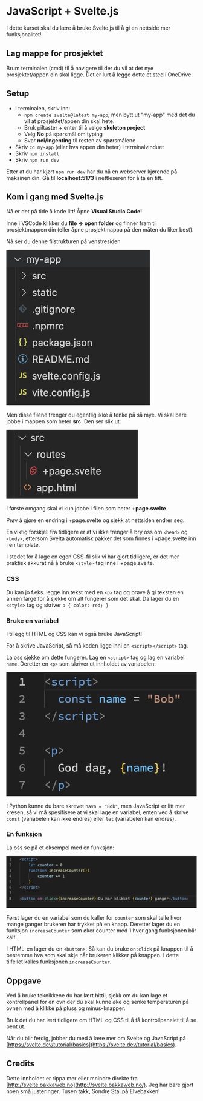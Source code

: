 # JavaScript + Svelte.js

I dette kurset skal du lære å bruke Svelte.js til å gi en nettside mer funksjonalitet!

## Lag mappe for prosjektet

Brum terminalen (cmd) til å navigere til der du vil at det nye prosjektet/appen din skal ligge. Det er lurt å legge dette et sted i OneDrive.

## Setup

- I terminalen, skriv inn:
  - `npm create svelte@latest my-app`, men bytt ut "my-app" med det du vil at prosjektet/appen din skal hete.
  - Bruk piltaster + enter til å velge **skeleton project**
  - Velg **No** på spørsmål om typing
  - Svar **nei/ingenting** til resten av spørsmålene
- Skriv `cd my-app` (eller hva appen din heter) i terminalvinduet
- Skriv `npm install`
- Skriv `npm run dev`

Etter at du har kjørt `npm run dev` har du nå en webserver kjørende på maksinen din. Gå til **localhost:5173** i nettleseren for å ta en titt.

## Kom i gang med Svelte.js

Nå er det på tide å kode litt! Åpne **Visual Studio Code!**

Inne i VSCode klikker du **file -> open folder** og finner fram til prosjektmappen din (eller åpne prosjektmappa på den måten du liker best).

Nå ser du denne filstrukturen på venstresiden

![bilde](assets/screen1.png)

Men disse filene trenger du egentlig ikke å tenke på så mye. Vi skal bare jobbe i mappen som heter **src**. Den ser slik ut:

![bilde](assets/screen2.png)

I første omgang skal vi kun jobbe i filen som heter **+page.svelte**

Prøv å gjøre en endring i +page.svelte og sjekk at nettsiden endrer seg.

En viktig forskjell fra tidligere er at vi ikke trenger å bry oss om `<head>` og `<body>`, ettersom Svelta automatisk pakker det som finnes i +page.svelte inn i en template.

I stedet for å lage en egen CSS-fil slik vi har gjort tidligere, er det mer praktisk akkurat nå å bruke `<style>` tag inne i +page.svelte.

### CSS

Du kan jo f.eks. legge inn tekst med en `<p>` tag og prøve å gi teksten en annen farge for å sjekke om alt fungerer som det skal. Da lager du en `<style>` tag og skriver `p { color: red; }`

### Bruke en variabel

I tillegg til HTML og CSS kan vi også bruke JavaScript!

For å skrive JavaScript, så må koden ligge inni en `<script></script>` tag.

La oss sjekke om dette fungerer. Lag en `<script>` tag og lag en variabel `name`. Deretter en `<p>` som skriver ut innholdet av variabelen:

![](assets/screen3.png)

I Python kunne du bare skrevet `navn = "Bob"`, men JavaScript er litt mer kresen, så vi må spesifisere at vi skal lage en variabel, enten ved å skrive `const` (variabelen kan ikke endres) eller `let` (variabelen kan endres).

### En funksjon

La oss se på et eksempel med en funksjon:

![](assets/screen4.png)

Først lager du en variabel som du kaller for `counter` som skal telle hvor mange ganger brukeren har trykket på en knapp. Deretter lager du en funksjon `increaseCounter` som øker counter med 1 hver gang funksjonen blir kalt.

I HTML-en lager du en `<button>`. Så kan du bruke `on:click` på knappen til å bestemme hva som skal skje når brukeren klikker på knappen. I dette tilfellet kalles funksjonen `increaseCounter`.

## Oppgave

Ved å bruke teknikkene du har lært hittil, sjekk om du kan lage et kontrollpanel for en ovn der du skal kunne øke og senke temperaturen på ovnen med å klikke på pluss og minus-knapper.

Bruk det du har lært tidligere om HTML og CSS til å få kontrollpanelet til å se pent ut.

Når du blir ferdig, jobber du med å lære mer om Svelte og JavaScript på [https://svelte.dev/tutorial/basics](https://svelte.dev/tutorial/basics).

## Credits

Dette innholdet er rippa mer eller mnindre direkte fra [http://svelte.bakkaweb.no](http://svelte.bakkaweb.no/). Jeg har bare gjort noen små justeringer. Tusen takk, Sondre Stai på Elvebakken!
